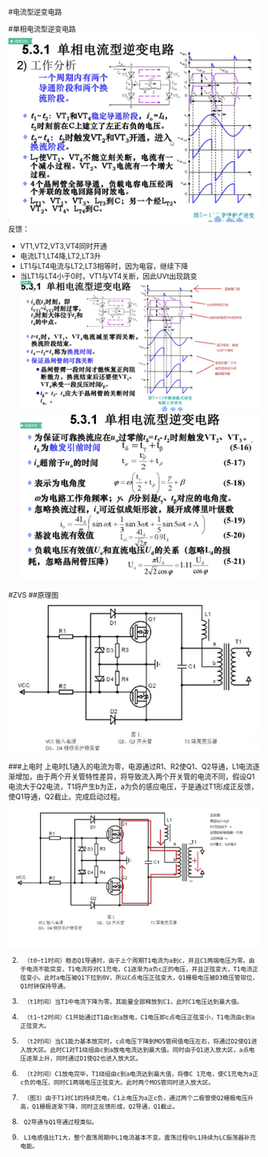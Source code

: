 #电流型逆变电路

#单相电流型逆变电路
![ni_1](picture\ni_1.jpg)
反馈：
* VT1,VT2,VT3,VT4同时开通
* 电流LT1,LT4降,LT2,LT3升
* LT1与LT4电流与LT2,LT3相等时，因为电容，继续下降
* 当LT1与LT4小于0时，VT1与VT4关断，因此UVt出现跳变
![ni_2](picture\ni_2.jpg)
![ni_3](picture\ni_3.jpg)

#ZVS
##原理图
![zvs_0](picture\ZVS_0.jpg)


###上电时
上电时L1通入的电流为零，电源通过R1、R2使Q1、Q2导通，L1电流逐渐增加，由于两个开关管特性差异，将导致流入两个开关管的电流不同，假设Q1电流大于Q2电流，T1将产生b为正，a为负的感应电压，于是通过T1形成正反馈，使Q1导通，Q2截止。完成启动过程。

![zvs_1](picture\ZVS_1.jpg)


2.      （t0~t1时间）稳态Q1导通时，由于上个周期T1电流为a到c，并且C1两端电压为零。由于电流不能突变，T1电流将对C1充电，C1逐渐为a负c正的电压，并且正弦变大，T1电流正弦变小。此时a电压被Q1下拉到0V，所以C点电压正弦变大，Q1栅极电压被D3稳压管钳位，Q1时钟保持导通。
3.      （t1时间）当T1中电流下降为零，其能量全部释放到C1，此时C1电压达到最大值。
4.      （t1~t2时间）C1开始通过T1由c到a放电，C1电压即c点电压正弦变小，T1电流由c到a正弦变大。
5.      （t2时间）当C1能力基本放完时，c点电压下降到MOS管阀值电压左右，将通过D2使Q1进入放大区。此时C1对T1绕组由c到a放电电流达到最大值。同时由于Q1进入放大区，a点电压逐渐上升，同时通过D1使Q2也进入放大区。
6.      （t2时间）C1放电完毕，T1绕组由c到a电流达到最大值，将像C 1充电，使C1充电为a正c负的电压，同时C1两端电压正弦变大。此时两个MOS管同时进入放大区。
7.      （图3）由于T1对C1的持续充电，C1上电压为a正c负，通过两个二极管使Q2栅极电压升高，Q1栅极逐渐下降，同时正反馈形成，Q2导通，Q1截止。
8.      Q2导通与Q1导通过程类似。

9.      L1电感值比T1大，整个震荡周期中L1电流基本不变。震荡过程中L1持续为LC振荡器补充电能。
